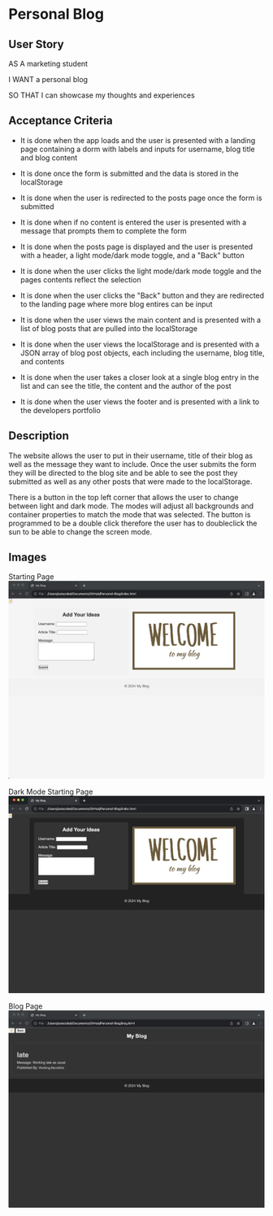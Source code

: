 # Personal Blog

## User Story

AS A marketing student

I WANT a personal blog

SO THAT I can showcase my thoughts and experiences

## Acceptance Criteria

* It is done when the app loads and the user is presented with a landing page containing a dorm with labels and inputs for username, blog title and blog content

* It is done once the form is submitted and the data is stored in the localStorage

* It is done when the user is redirected to the posts page once the form is submitted 

* It is done when if no content is entered the user is presented with a message that prompts them to complete the form

* It is done when the posts page is displayed and the user is presented with a header, a light mode/dark mode toggle, and a "Back" button

* It is done when the user clicks the light mode/dark mode toggle and the pages contents reflect the selection

* It is done when the user clicks the "Back" button and they are redirected to the landing page where more blog entires can be input

* It is done when the user views the main content and is presented with a list of blog posts that are pulled into the localStorage

* It is done when the user views the localStorage and is presented with a JSON array of blog post objects, each including the username, blog title, and contents

* It is done when the user takes a closer look at a single blog entry in the list and can see the title, the content and the author of the post

* It is done when the user views the footer and is presented with a link to the developers portfolio


## Description
  The website allows the user to put in their username, title of their blog as well as the message they want to include. Once the user submits the form they will be directed to the blog site and be able to see the post they submitted as well as any other posts that were made to the localStorage. 

  There is a button in the top left corner that allows the user to change between light and dark mode. The modes will adjust all backgrounds and container properties to match the mode that was selected. The button is programmed to be a double click therefore the user has to doubleclick the sun to be able to change the screen mode.


## Images
Starting Page
![alt text](./assets/images/openningindex.png)

Dark Mode Starting Page
![alt text](./assets/images/darkmodestart.png)

Blog Page 
![alt text](./assets/images/blog.png)
